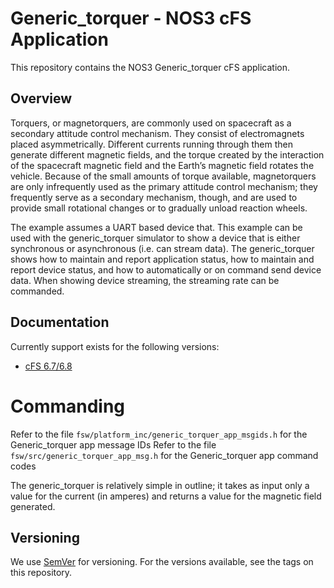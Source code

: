 
# Generic_torquer - NOS3 cFS Application

This repository contains the NOS3 Generic_torquer cFS application.

## Overview

Torquers, or magnetorquers, are commonly used on spacecraft as a secondary attitude 
control mechanism. They consist of electromagnets placed asymmetrically. Different 
currents running through them then generate different magnetic fields, and the 
torque created by the interaction of the spacecraft magnetic field and the Earth’s 
magnetic field rotates the vehicle. Because of the small amounts of torque 
available, magnetorquers are only infrequently used as the primary attitude control 
mechanism; they frequently serve as a secondary mechanism, though, and are used to 
provide small rotational changes or to gradually unload reaction wheels. 

The example assumes a UART based device that.  This example can be used
with the generic_torquer simulator to show a device that is either synchronous or
asynchronous (i.e. can stream data).  The generic_torquer shows how to maintain
and report application status, how to maintain and report device status,
and how to automatically or on command send device data.  When showing
device streaming, the streaming rate can be commanded.

## Documentation
Currently support exists for the following versions:
* [cFS 6.7/6.8](https://cfs.gsfc.nasa.gov/)

# Commanding
Refer to the file `fsw/platform_inc/generic_torquer_app_msgids.h` for the Generic_torquer app message IDs
Refer to the file `fsw/src/generic_torquer_app_msg.h` for the Generic_torquer app command codes

The generic_torquer is relatively simple in outline; it takes as input only a value
for the current (in amperes) and returns a value for the magnetic field generated.

## Versioning
We use [SemVer](http://semver.org/) for versioning. For the versions available, see the tags on this repository.
